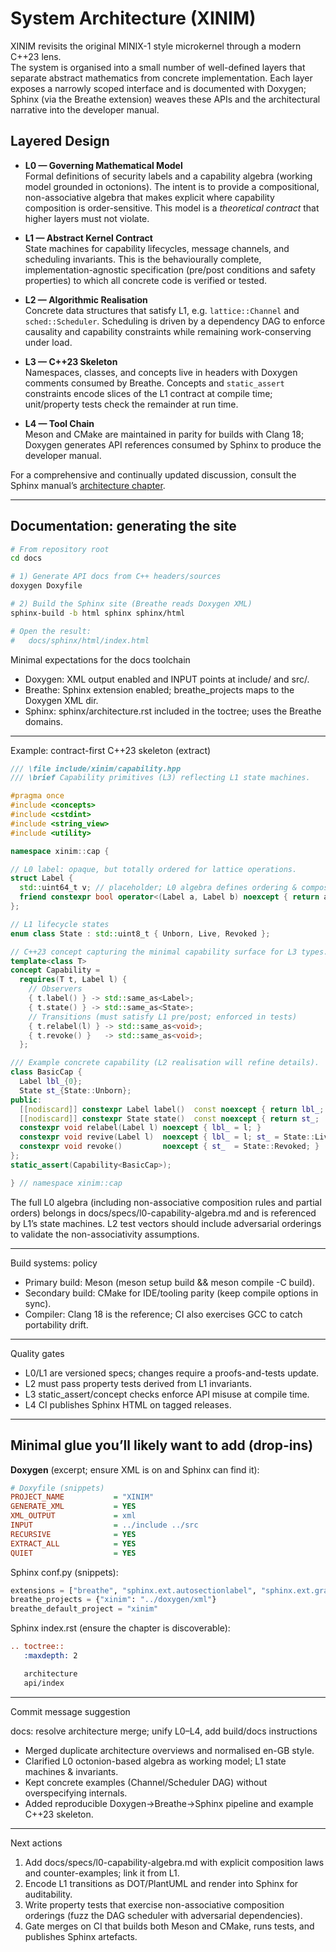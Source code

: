 # System Architecture (XINIM)

XINIM revisits the original MINIX-1 style microkernel through a modern C++23 lens.  
The system is organised into a small number of well-defined layers that separate abstract
mathematics from concrete implementation. Each layer exposes a narrowly scoped interface
and is documented with Doxygen; Sphinx (via the Breathe extension) weaves these APIs and
the architectural narrative into the developer manual.

## Layered Design

- **L0 — Governing Mathematical Model**  
  Formal definitions of security labels and a capability algebra (working model grounded
  in octonions). The intent is to provide a compositional, non-associative algebra that
  makes explicit where capability composition is order-sensitive. This model is a
  *theoretical contract* that higher layers must not violate.

- **L1 — Abstract Kernel Contract**  
  State machines for capability lifecycles, message channels, and scheduling invariants.
  This is the behaviourally complete, implementation-agnostic specification (pre/post
  conditions and safety properties) to which all concrete code is verified or tested.

- **L2 — Algorithmic Realisation**  
  Concrete data structures that satisfy L1, e.g. `lattice::Channel` and
  `sched::Scheduler`. Scheduling is driven by a dependency DAG to enforce causality and
  capability constraints while remaining work-conserving under load.

- **L3 — C++23 Skeleton**  
  Namespaces, classes, and concepts live in headers with Doxygen comments consumed by
  Breathe. Concepts and `static_assert` constraints encode slices of the L1 contract at
  compile time; unit/property tests check the remainder at run time.

- **L4 — Tool Chain**  
  Meson and CMake are maintained in parity for builds with Clang 18; Doxygen generates
  API references consumed by Sphinx to produce the developer manual.

For a comprehensive and continually updated discussion, consult the Sphinx manual’s
[architecture chapter](sphinx/architecture.rst).

---

## Documentation: generating the site

```bash
# From repository root
cd docs

# 1) Generate API docs from C++ headers/sources
doxygen Doxyfile

# 2) Build the Sphinx site (Breathe reads Doxygen XML)
sphinx-build -b html sphinx sphinx/html

# Open the result:
#   docs/sphinx/html/index.html
```

Minimal expectations for the docs toolchain
- Doxygen: XML output enabled and INPUT points at include/ and src/.
- Breathe: Sphinx extension enabled; breathe_projects maps to the Doxygen XML dir.
- Sphinx: sphinx/architecture.rst included in the toctree; uses the Breathe domains.

---

Example: contract-first C++23 skeleton (extract)

```cpp
/// \file include/xinim/capability.hpp
/// \brief Capability primitives (L3) reflecting L1 state machines.

#pragma once
#include <concepts>
#include <cstdint>
#include <string_view>
#include <utility>

namespace xinim::cap {

// L0 label: opaque, but totally ordered for lattice operations.
struct Label {
  std::uint64_t v; // placeholder; L0 algebra defines ordering & composition
  friend constexpr bool operator<(Label a, Label b) noexcept { return a.v < b.v; }
};

// L1 lifecycle states
enum class State : std::uint8_t { Unborn, Live, Revoked };

// C++23 concept capturing the minimal capability surface for L3 types.
template<class T>
concept Capability =
  requires(T t, Label l) {
    // Observers
    { t.label() } -> std::same_as<Label>;
    { t.state() } -> std::same_as<State>;
    // Transitions (must satisfy L1 pre/post; enforced in tests)
    { t.relabel(l) } -> std::same_as<void>;
    { t.revoke() }   -> std::same_as<void>;
  };

/// Example concrete capability (L2 realisation will refine details).
class BasicCap {
  Label lbl_{0};
  State st_{State::Unborn};
public:
  [[nodiscard]] constexpr Label label()  const noexcept { return lbl_; }
  [[nodiscard]] constexpr State state()  const noexcept { return st_;  }
  constexpr void relabel(Label l) noexcept { lbl_ = l; }
  constexpr void revive(Label l)  noexcept { lbl_ = l; st_ = State::Live; }
  constexpr void revoke()         noexcept { st_  = State::Revoked; }
};
static_assert(Capability<BasicCap>);

} // namespace xinim::cap
```

The full L0 algebra (including non-associative composition rules and partial orders)
belongs in docs/specs/l0-capability-algebra.md and is referenced by L1’s state
machines. L2 test vectors should include adversarial orderings to validate the
non-associativity assumptions.

---

Build systems: policy
- Primary build: Meson (meson setup build && meson compile -C build).
- Secondary build: CMake for IDE/tooling parity (keep compile options in sync).
- Compiler: Clang 18 is the reference; CI also exercises GCC to catch portability drift.

---

Quality gates
- L0/L1 are versioned specs; changes require a proofs-and-tests update.
- L2 must pass property tests derived from L1 invariants.
- L3 static_assert/concept checks enforce API misuse at compile time.
- L4 CI publishes Sphinx HTML on tagged releases.

---

## Minimal glue you’ll likely want to add (drop-ins)

**Doxygen** (excerpt; ensure XML is on and Sphinx can find it):

```ini
# Doxyfile (snippets)
PROJECT_NAME           = "XINIM"
GENERATE_XML           = YES
XML_OUTPUT             = xml
INPUT                  = ../include ../src
RECURSIVE              = YES
EXTRACT_ALL            = YES
QUIET                  = YES
```

Sphinx conf.py (snippets):

```python
extensions = ["breathe", "sphinx.ext.autosectionlabel", "sphinx.ext.graphviz"]
breathe_projects = {"xinim": "../doxygen/xml"}
breathe_default_project = "xinim"
```

Sphinx index.rst (ensure the chapter is discoverable):

```rst
.. toctree::
   :maxdepth: 2

   architecture
   api/index
```

---

Commit message suggestion

docs: resolve architecture merge; unify L0–L4, add build/docs instructions

- Merged duplicate architecture overviews and normalised en-GB style.
- Clarified L0 octonion-based algebra as working model; L1 state machines & invariants.
- Kept concrete examples (Channel/Scheduler DAG) without overspecifying internals.
- Added reproducible Doxygen→Breathe→Sphinx pipeline and example C++23 skeleton.

---

Next actions
1. Add docs/specs/l0-capability-algebra.md with explicit composition laws and counter-examples; link it from L1.
2. Encode L1 transitions as DOT/PlantUML and render into Sphinx for auditability.
3. Write property tests that exercise non-associative composition orderings (fuzz the DAG scheduler with adversarial dependencies).
4. Gate merges on CI that builds both Meson and CMake, runs tests, and publishes Sphinx artefacts.
